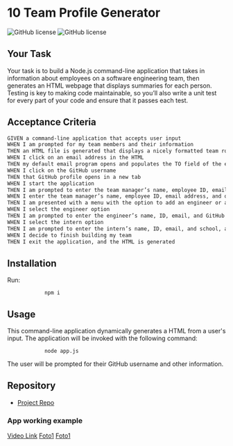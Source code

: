 # 10 Team Profile Generator

![GitHub license](https://img.shields.io/badge/license-MIT-blue.svg)
![GitHub license](https://img.shields.io/badge/made%20by-Maria%20Cardona-brightgreen)

## Your Task

Your task is to build a Node.js command-line application that takes in information about employees on a software engineering team, then generates an HTML webpage that displays summaries for each person. Testing is key to making code maintainable, so you’ll also write a unit test for every part of your code and ensure that it passes each test.

## Acceptance Criteria

```md
GIVEN a command-line application that accepts user input
WHEN I am prompted for my team members and their information
THEN an HTML file is generated that displays a nicely formatted team roster based on user input
WHEN I click on an email address in the HTML
THEN my default email program opens and populates the TO field of the email with the address
WHEN I click on the GitHub username
THEN that GitHub profile opens in a new tab
WHEN I start the application
THEN I am prompted to enter the team manager’s name, employee ID, email address, and office number
WHEN I enter the team manager’s name, employee ID, email address, and office number
THEN I am presented with a menu with the option to add an engineer or an intern or to finish building my team
WHEN I select the engineer option
THEN I am prompted to enter the engineer’s name, ID, email, and GitHub username, and I am taken back to the menu
WHEN I select the intern option
THEN I am prompted to enter the intern’s name, ID, email, and school, and I am taken back to the menu
WHEN I decide to finish building my team
THEN I exit the application, and the HTML is generated
```

## Installation
Run:

                npm i

## Usage

This command-line application dynamically generates a HTML from a user's input. The application will be invoked with the following command:

                node app.js

The user will be prompted for their GitHub username and other information.


## Repository

- [Project Repo](https://github.com/mechas8703/10-Team-Profile-Generator)

### App working example

[Video Link](https://onedrive.live.com/?cid=D0B674936F5AF566&id=D0B674936F5AF566%211299&parId=D0B674936F5AF566%211291&o=OneUp)
[Foto1](Capture1.PNG)
[Foto1](Capture2.PNG)
